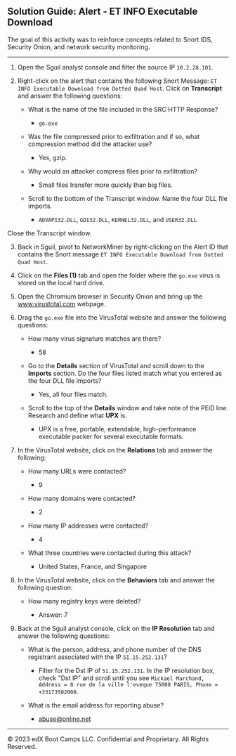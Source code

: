 ## Solution Guide: Alert - ET INFO Executable Download

The goal of this activity was to reinforce concepts related to Snort IDS, Security Onion, and network security monitoring.

---

1. Open the Sguil analyst console and filter the source IP `10.2.28.101`. 

2. Right-click on the alert that contains the following Snort Message: `ET INFO Executable Download from Dotted Quad Host`. Click on **Transcript** and answer the following questions:

    - What is the name of the file included in the SRC HTTP Response?

        - `go.exe`

    - Was the file compressed prior to exfiltration and if so, what compression method did the attacker use?

        - Yes, gzip.

    - Why would an attacker compress files prior to exfiltration?

        - Small files transfer more quickly than big files.

    - Scroll to the bottom of the Transcript window. Name the four DLL file imports.

        - `ADVAPI32.DLL`, `GDI32.DLL`, `KERNEL32.DLL`, and `USER32.DLL`

Close the Transcript window.

3. Back in Sguil, pivot to NetworkMiner by right-clicking on the Alert ID that contains the Snort message `ET INFO Executable Download from Dotted Quad Host`.

4. Click on the **Files (1)** tab and open the folder where the `go.exe` virus is stored on the local hard drive.

5. Open the Chromium browser in Security Onion and bring up the www.virustotal.com webpage.

6. Drag the `go.exe` file into the VirusTotal website and answer the following questions:

    - How many virus signature matches are there?

        - 58

    - Go to the **Details** section of VirusTotal and scroll down to the **Imports** section. Do the four files listed match what you entered as the four DLL file imports?

         - Yes, all four files match.

    - Scroll to the top of the **Details** window and take note of the PEiD line. Research and define what **UPX** is.

        - UPX is a free, portable, extendable, high-performance executable packer for several executable formats.

7. In the VirusTotal website, click on the **Relations** tab and answer the following:

    - How many URLs were contacted?

        - 9

    - How many domains were contacted?

         - 2

    - How many IP addresses were contacted?

        - 4

    - What three countries were contacted during this attack? 

        - United States, France, and Singapore

8. In the VirusTotal website, click on the **Behaviors** tab and answer the following question:

     - How many registry keys were deleted?

        - Answer: 7

9. Back at the Sguil analyst console, click on the **IP Resolution** tab and answer the following questions:

    - What is the person, address, and phone number of the DNS registrant associated with the IP `51.15.252.131`?

        - Filter for the Dst IP of `51.15.252.131`. In the IP resolution box, check "Dst IP" and scroll until you see
        `Mickael Marchand, Address = 8 rue de la ville l'eveque 75008 PARIS, Phone = +33173502000`.

     - What is the email address for reporting abuse?

        - abuse@online.net

---

© 2023 edX Boot Camps LLC. Confidential and Proprietary. All Rights Reserved.
